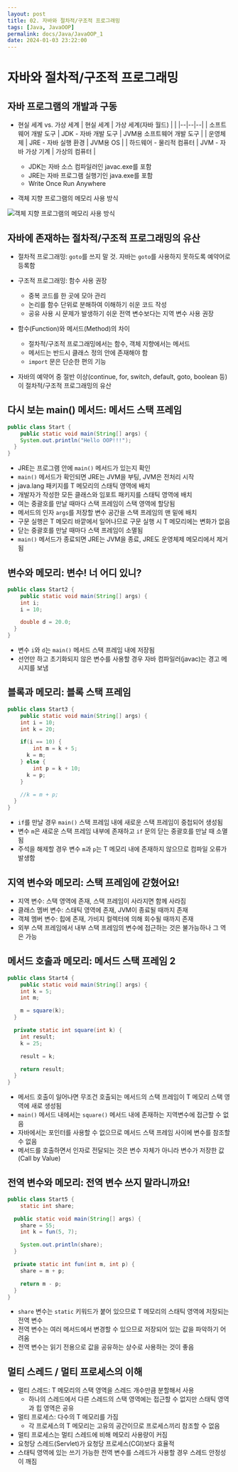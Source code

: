 ```yaml
---
layout: post
title: 02. 자바와 절차적/구조적 프로그래밍
tags: [Java, JavaOOP]
permalink: docs/Java/JavaOOP_1
date: 2024-01-03 23:22:00
---
```

# 자바와 절차적/구조적 프로그래밍
## 자바 프로그램의 개발과 구동
- 현실 세계 vs. 가상 세계
| 현실 세계 | 가상 세계(자바 월드)  |  |
|--|--|--|
| 소프트웨어 개발 도구  | JDK - 자바 개발 도구  | JVM용 소프트웨어 개발 도구 |
| 운영체제 | JRE - 자바 실행 환경 | JVM용 OS |
| 하드웨어 - 물리적 컴퓨터 | JVM - 자바 가상 기계 | 가상의 컴퓨터 |

  - JDK는 자바 소스 컴파일러인 javac.exe를 포함
  - JRE는 자바 프로그램 실행기인 java.exe를 포함
  - Write Once Run Anywhere

- 객체 지향 프로그램의 메모리 사용 방식

![객체 지향 프로그램의 메모리 사용 방식](https://i.imgur.com/sSbgPLr.png)

## 자바에 존재하는 절차적/구조적 프로그래밍의 유산

- 절차적 프로그래밍: `goto`를 쓰지 말 것. 자바는 `goto`를 사용하지 못하도록 예약어로 등록함
- 구조적 프로그래밍: 함수 사용 권장
  - 중복 코드를 한 곳에 모아 관리
  - 논리를 함수 단위로 분해하여 이해하기 쉬운 코드 작성
  - 공유 사용 시 문제가 발생하기 쉬운 전역 변수보다는 지역 변수 사용 권장
 
- 함수(Function)와 메서드(Method)의 차이
  - 절차적/구조적 프로그래밍에서는 함수, 객체 지향에서는 메서드
  - 메서드는 반드시 클래스 정의 안에 존재해야 함
  - `import` 문은 단순한 편의 기능

- 자바의 예약어 중 절반 이상(continue, for, switch, default, goto, boolean 등)이 절차적/구조적 프로그래밍의 유산

## 다시 보는 main() 메서드: 메서드 스택 프레임
```java
public class Start {
	public static void main(String[] args) {
  	System.out.println("Hello OOP!!!");
  }
}
```

- JRE는 프로그램 안에 `main()` 메서드가 있는지 확인
-  `main()` 메서드가 확인되면 JRE는 JVM을 부팅, JVM은 전처리 시작
  -  java.lang 패키지를 T 메모리의 스태틱 영역에 배치
  -  개발자가 작성한 모든 클래스와 임포트 패키지를 스태틱 영역에 배치
- 여는 중괄호를 만날 때마다 스택 프레임이 스택 영역에 할당됨
- 메서드의 인자 `args`를 저장할 변수 공간을 스택 프레임의 맨 밑에 배치
- 구문 실행은 T 메모리 바깥에서 일어나므로 구문 실행 시 T 메모리에는 변화가 없음
- 닫는 중괄호를 만날 때마다 스택 프레임이 소멸됨
- `main()` 메서드가 종료되면 JRE는 JVM을 종료, JRE도 운영체제 메모리에서 제거됨

## 변수와 메모리: 변수! 너 어디 있니?
```java
public class Start2 {
	public static void main(String[] args) {
  	int i;
    i = 10;

    double d = 20.0;
  }
}
```

- 변수 `i`와 `d`는 `main()` 메서드 스택 프레임 내에 저장됨
- 선언만 하고 초기화되지 않은 변수를 사용할 경우 자바 컴파일러(javac)는 경고 메시지를 보냄

## 블록과 메모리: 블록 스택 프레임
```java
public class Start3 {
	public static void main(String[] args) {
  	int i = 10;
    int k = 20;

    if(i == 10) {
    	int m = k + 5;
      k = m;
    } else {
    	int p = k + 10;
      k = p;
    }

    //k = m + p;
  }
}
```

- `if`를 만날 경우 `main()` 스택 프레임 내에 새로운 스택 프레임이 중첩되어 생성됨
- 변수 `m`은 새로운 스택 프레임 내부에 존재하고 `if` 문의 닫는 중괄호를 만날 때 소멸됨
- 주석을 해제할 경우 변수 `m`과 `p`는 T 메모리 내에 존재하지 않으므로 컴파일 오류가 발생함

## 지역 변수와 메모리: 스택 프레임에 갇혔어요!
- 지역 변수: 스택 영역에 존재, 스택 프레임이 사라지면 함께 사라짐
- 클래스 멤버 변수: 스태틱 영역에 존재, JVM이 종료될 때까지 존재
- 객체 멤버 변수: 힙에 존재, 가비지 컬렉터에 의해 회수될 때까지 존재
- 외부 스택 프레임에서 내부 스택 프레임의 변수에 접근하는 것은 불가능하나 그 역은 가능

## 메서드 호출과 메모리: 메서드 스택 프레임 2
```java
public class Start4 {
	public static void main(String[] args) {
  	int k = 5;
    int m;

    m = square(k);
  }

  private static int square(int k) {
  	int result;
    k = 25;

    result = k;

    return result;
  }
}
```

- 메서드 호출이 일어나면 무조건 호출되는 메서드의 스택 프레임이 T 메모리 스택 영역에 새로 생성됨
- `main()` 메서드 내에서는 `square()` 메서드 내에 존재하는 지역변수에 접근할 수 없음
- 자바에서는 포인터를 사용할 수 없으므로 메서드 스택 프레임 사이에 변수를 참조할 수 없음
- 메서드를 호출하면서 인자로 전달되는 것은 변수 자체가 아니라 변수가 저장한 값 (Call by Value)

## 전역 변수와 메모리: 전역 변수 쓰지 말라니까요!
```java
public class Start5 {
	static int share;

  public static void main(String[] args) {
  	share = 55;
    int k = fun(5, 7);

    System.out.println(share);
  }

  private static int fun(int m, int p) {
  	share = m + p;

    return m - p;
  }
}
```

- `share` 변수는 `static` 키워드가 붙어 있으므로 T 메모리의 스태틱 영역에 저장되는 전역 변수
- 전역 변수는 여러 메서드에서 변경할 수 있으므로 저장되어 있는 값을 파악하기 어려움
- 전역 변수는 읽기 전용으로 값을 공유하는 상수로 사용하는 것이 좋음

## 멀티 스레드 / 멀티 프로세스의 이해
- 멀티 스레드: T 메모리의 스택 영역을 스레드 개수만큼 분할해서 사용
  - 하나의 스레드에서 다른 스레드의 스택 영역에는 접근할 수 없지만 스태틱 영역과 힙 영역은 공유
- 멀티 프로세스: 다수의 T 메모리를 가짐
  - 각 프로세스의 T 메모리는 고유의 공간이므로 프로세스끼리 참조할 수 없음
- 멀티 프로세스는 멀티 스레드에 비해 메모리 사용량이 커짐
- 요청당 스레드(Servlet)가 요청당 프로세스(CGI)보다 효율적
- 스태틱 영역에 있는 쓰기 가능한 전역 변수를 스레드가 사용할 경우 스레드 안정성이 깨짐